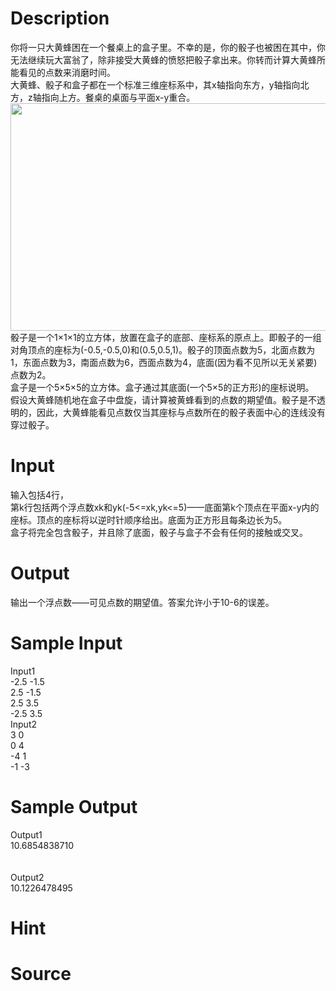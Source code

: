 
# Description

<div class="content"><p>你将一只大黄蜂困在一个餐桌上的盒子里。不幸的是，你的骰子也被困在其中，你无法继续玩大富翁了，除非接受大黄蜂的愤怒把骰子拿出来。你转而计算大黄蜂所能看见的点数来消磨时间。<br/>
大黄蜂、骰子和盒子都在一个标准三维座标系中，其x轴指向东方，y轴指向北方，z轴指向上方。餐桌的桌面与平面x-y重合。<br/>
<img width="659" height="364" alt="" src="source/bzoj/4433/img/aHR0cHM6Ly9seWRzeS5jb20vSnVkZ2VPbmxpbmUvdXBsb2FkLzIwMTYwMy9mZi5wbmc=.png"/><br/>
骰子是一个1×1×1的立方体，放置在盒子的底部、座标系的原点上。即骰子的一组对角顶点的座标为(-0.5,-0.5,0)和(0.5,0.5,1)。骰子的顶面点数为5，北面点数为1，东面点数为3，南面点数为6，西面点数为4，底面(因为看不见所以无关紧要)点数为2。<br/>
盒子是一个5×5×5的立方体。盒子通过其底面(一个5×5的正方形)的座标说明。<br/>
假设大黄蜂随机地在盒子中盘旋，请计算被黄蜂看到的点数的期望值。骰子是不透明的，因此，大黄蜂能看见点数仅当其座标与点数所在的骰子表面中心的连线没有穿过骰子。</p></div>

# Input

<div class="content"><p>输入包括4行，<br/>
第k行包括两个浮点数xk和yk(-5&lt;=xk,yk&lt;=5)——底面第k个顶点在平面x-y内的座标。顶点的座标将以逆时针顺序给出。底面为正方形且每条边长为5。<br/>
盒子将完全包含骰子，并且除了底面，骰子与盒子不会有任何的接触或交叉。</p></div>

# Output

<div class="content"><p>输出一个浮点数——可见点数的期望值。答案允许小于10-6的误差。</p></div>

# Sample Input

<div class="content"><span class="sampledata">Input1<br/>
-2.5 -1.5<br/>
2.5 -1.5<br/>
2.5 3.5<br/>
-2.5 3.5<br/>
Input2<br/>
3 0<br/>
0 4<br/>
-4 1<br/>
-1 -3</span></div>

# Sample Output

<div class="content"><span class="sampledata">Output1<br/>
10.6854838710<br/>
<br/>
<br/>
Output2<br/>
10.1226478495 </span></div>

# Hint

<div class="content"><p></p></div>

# Source

<div class="content"><p><a href="problemset.php?search="></a></p></div>

